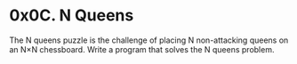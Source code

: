 <h1>0x0C. N Queens</h1>
<p>The N queens puzzle is the challenge of placing N non-attacking queens on an N×N chessboard. Write a program that solves the N queens problem.</p>